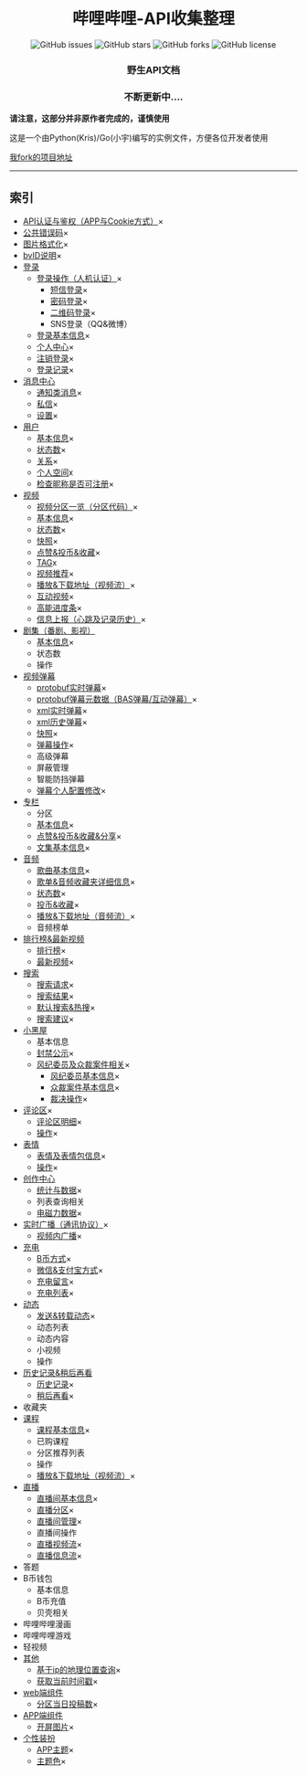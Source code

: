 <h1 align="center">哔哩哔哩-API收集整理</h1>
<p align="center">
    <a href="https://github.com/SocialSisterYi/bilibili-API-collect/issues" style="text-decoration:none">
        <img src="https://img.shields.io/github/issues/SocialSisterYi/bilibili-API-collect.svg" alt="GitHub issues"/>
    </a>
    <a href="https://github.com/SocialSisterYi/bilibili-API-collect/stargazers" style="text-decoration:none" >
        <img src="https://img.shields.io/github/stars/SocialSisterYi/bilibili-API-collect.svg" alt="GitHub stars"/>
    </a>
    <a href="https://github.com/SocialSisterYi/bilibili-API-collect/network" style="text-decoration:none" >
        <img src="https://img.shields.io/github/forks/SocialSisterYi/bilibili-API-collect.svg" alt="GitHub forks"/>
    </a>
    <a href="https://github.com/SocialSisterYi/bilibili-API-collect/blob/master/LICENSE" style="text-decoration:none" >
        <img src="https://img.shields.io/github/license/SocialSisterYi/bilibili-API-collect.svg" alt="GitHub license"/>
    </a>
</p>


<h3 align="center">野生API文档</h3> 
<h3 align="center">不断更新中....</h3> 

**请注意，这部分并非原作者完成的，谨慎使用**

这是一个由Python(Kris)/Go(小宇)编写的实例文件，方便各位开发者使用

[我fork的项目地址](https://github.com/krishukr/bilibili-API-collect)

---

## 索引
- [API认证与鉴权（APP与Cookie方式）](other/API_auth.md)×
- [公共错误码](other/errcode.md)×
- [图片格式化](other/picture.md)×
- [bvID说明](other/bvID.md)×
- [登录](Python/login)
  - [登录操作（人机认证）](Python/login/login_action)×
    + [短信登录](Python/login/login_action/SMS.md)×
    + [密码登录](Python/login/login_action/password.md)×
    + [二维码登录](Python/login/login_action/QR.md)×
    + SNS登录（QQ&微博）
  - [登录基本信息](Python/login/login_info.md)×
  - [个人中心](Python/login/member_center.md)×
  - [注销登录](Python/login/exit.md)×
  - [登录记录](Python/login/login_notice.md)×
- [消息中心](Python/message)
  - [通知类消息](Python/message/msg.md)×
  - [私信](Python/message/private_msg.md)×
  - [设置](Python/message/config.md)×
- [用户](user)
  - [基本信息](user/info.md)×
  - [状态数](user/status_number.md)×
  - [关系](user/relation.md)×
  - [个人空间](user/space.md)x
  - [检查昵称是否可注册](user/check_nickname.md)×
- [视频](video)
  - [视频分区一览（分区代码）](video/video_zone.md)×
  - [基本信息](video/info.md)×
  - [状态数](video/status_number.md)×
  - [快照](video/snapshot.md)×
  - [点赞&投币&收藏](video/like_coin_fav.md)×
  - [TAG](video/tags.md)x
  - [视频推荐](video/recommend.md)×
  - [播放&下载地址（视频流）](video/videostream_url.md)×
  - [互动视频](video/interact_video.md)×
  - [高能进度条](video/pbp.md)×
  - [信息上报（心跳及记录历史）](video/report.md)×
- [剧集（番剧、影视）](bangumi)
  - [基本信息](bangumi/info.md)×
  - 状态数
  - 操作
- [视频弹幕](danmaku)
  - [protobuf实时弹幕](danmaku/danmaku_proto.md)×
  - [protobuf弹幕元数据（BAS弹幕/互动弹幕）](danmaku/danmaku_view_proto.md)×
  - [xml实时弹幕](danmaku/danmaku_xml.md)×
  - [xml历史弹幕](danmaku/history.md)×
  - [快照](danmaku/snapshot.md)×
  - [弹幕操作](danmaku/action.md)×
  - 高级弹幕
  - 屏蔽管理
  - 智能防挡弹幕
  - [弹幕个人配置修改](danmaku/config.md)×
- [专栏](article)
  - 分区
  - [基本信息](article/info.md)×
  - [点赞&投币&收藏&分享](article/like_coin_fav.md)×
  - [文集基本信息](article/articles.md)×
- [音频](audio)
  - [歌曲基本信息](audio/info.md)×
  - [歌单&音频收藏夹详细信息](audio/music_list.md)×
  - [状态数](audio/status_number.md)×
  - [投币&收藏](audio/coin&fav.md)×
  - [播放&下载地址（音频流）](audio/musicstream_url.md)×
  - 音频榜单
- [排行榜&最新视频](ranking&dynamic)
  - [排行榜](ranking&dynamic/ranking.md)×
  - [最新视频](ranking&dynamic/dynamic.md)×
- [搜索](search)
  - [搜索请求](search/search_request.md)×
  - [搜索结果](search/search_response.md)×
  - [默认搜索&热搜](search/hot.md)×
  - [搜索建议](search/suggest.md)×
- [小黑屋](blackroom)
  - 基本信息
  - [封禁公示](blackroom/banlist.md)×
  - [风纪委员及众裁案件相关](blackroom/jury)×
    - [风纪委员基本信息](blackroom/jury/base_info.md)×
    - [众裁案件基本信息](blackroom/jury/judgement_info.md)×
    - [裁决操作](blackroom/jury/action.md)×
- [评论区](comment)×
  - [评论区明细](comment/list.md)×
  - [操作](comment/action.md)×
- [表情](emoji)
  - [表情及表情包信息](emoji/list.md)×
  - [操作](emoji/action.md)×
- [创作中心](creativecenter)
  - [统计与数据](creativecenter/statistics&data.md)×
  - 列表查询相关
  - [电磁力数据](creativecenter/railgun.md)×
- [实时广播（通讯协议）](broadcast)×
  - [视频内广播](broadcast/video_room.md)×
- [充电](electric)
  - [B币方式](electric/Bcoin.md)×
  - [微信&支付宝方式](electric/WeChat&Alipay.md)×
  - [充电留言](electric/charge_msg.md)×
  - [充电列表](electric/charge_list.md)×
- [动态](dynamic)
  - [发送&转载动态](dynamic/publish.md)×
  - 动态列表
  - 动态内容
  - 小视频
  - 操作
- [历史记录&稍后再看](history&toview)
  - [历史记录](history&toview/history.md)×
  - [稍后再看](history&toview/toview.md)×
- 收藏夹
- [课程](cheese)
  - [课程基本信息](cheese/info.md)×
  - 已购课程
  - 分区推荐列表
  - 操作
  - [播放&下载地址（视频流）](cheese/videostream_url.md)×
- [直播](live)
  - [直播间基本信息](live/info.md)×
  - [直播分区](live/live_area.md)×
  - [直播间管理](live/manage.md)×
  - 直播间操作
  - [直播视频流](live/live_stream.md)×
  - [直播信息流](live/message_stream.md)×
- 答题
- B币钱包
  - 基本信息
  - B币充值
  - 贝壳相关
- 哔哩哔哩漫画
- 哔哩哔哩游戏
- 轻视频
- [其他](other)
  - [基于ip的地理位置查询](other/ip.md)×
  - [获取当前时间戳](other/time_stamp.md)×
- [web端组件](web_widget)
  - [分区当日投稿数](web_widget/zone_upload.md)×
- [APP端组件](APP_widget)
  - [开屏图片](APP_widget/splash.md)×
- [个性装扮](garb)
  - [APP主题](garb/skin.md)×
  - [主题色](garb/color.md)×